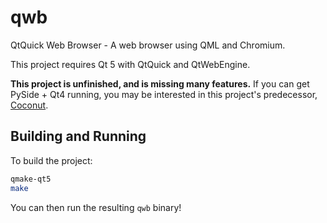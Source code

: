 qwb
===

QtQuick Web Browser - A web browser using QML and Chromium.

This project requires Qt 5 with QtQuick and QtWebEngine.

**This project is unfinished, and is missing many features.** If you can get PySide + Qt4 running, you may be
interested in this project's predecessor, [Coconut](https://osdn.net/projects/coconut/).


Building and Running
--------------------

To build the project:
```bash
qmake-qt5
make
```

You can then run the resulting `qwb` binary!
